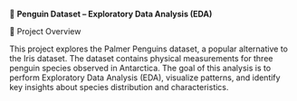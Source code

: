 🐧 **Penguin Dataset – Exploratory Data Analysis (EDA)**


📌 Project Overview

This project explores the Palmer Penguins dataset, a popular alternative to the Iris dataset. The dataset contains physical measurements for three penguin species observed in Antarctica. The goal of this analysis is to perform Exploratory Data Analysis (EDA), visualize patterns, and identify key insights about species distribution and characteristics.
